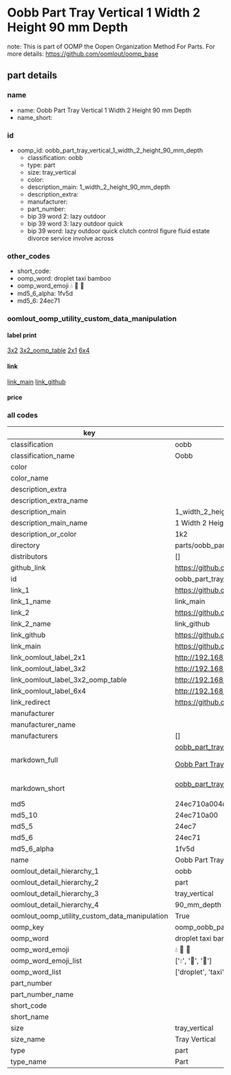 # Oobb Part Tray Vertical 1 Width 2 Height 90 mm Depth  

note: This is part of OOMP the Oopen Organization Method For Parts. For more details: https://github.com/oomlout/oomp_base

##  part details
  







### name
* name: Oobb Part Tray Vertical 1 Width 2 Height 90 mm Depth
* name_short: 
### id
* oomp_id: oobb_part_tray_vertical_1_width_2_height_90_mm_depth
  * classification: oobb
  * type: part
  * size: tray_vertical
  * color: 
  * description_main: 1_width_2_height_90_mm_depth
  * description_extra: 
  * manufacturer: 
  * part_number: 
  * bip 39 word 2: lazy outdoor
  * bip 39 word 3: lazy outdoor quick
  * bip 39 word: lazy outdoor quick clutch control figure fluid estate divorce service involve across

### other_codes
* short_code: 
* oomp_word: droplet taxi bamboo
* oomp_word_emoji :droplet: :taxi: :bamboo:
* md5_6_alpha: 1fv5d
* md5_6: 24ec71






### oomlout_oomp_utility_custom_data_manipulation
#### label print
[3x2](http://192.168.1.245:1112/?label=oomp%201fv5d)
[3x2_oomp_table](http://192.168.1.108:1112/?label=oomp%201fv5d)
[2x1](http://192.168.1.242:1112/?label=oomp%201fv5d)
[6x4](http://192.168.1.55:1112/?label=oomp%201fv5d)    

#### link

[link_main](https://github.com/oomlout/oomlout_oomp_version_1_messy/tree/main/parts/oobb_part_tray_vertical_1_width_2_height_90_mm_depth) [link_github](https://github.com/oomlout/oomlout_oomp_version_1_messy/tree/main/parts/oobb_part_tray_vertical_1_width_2_height_90_mm_depth)                             

#### price







### all codes 
| key | value |  
| --- | --- |  
| classification | oobb |  
| classification_name | Oobb |  
| color |  |  
| color_name |  |  
| description_extra |  |  
| description_extra_name |  |  
| description_main | 1_width_2_height_90_mm_depth |  
| description_main_name | 1 Width 2 Height 90 mm Depth |  
| description_or_color | 1k2 |  
| directory | parts/oobb_part_tray_vertical_1_width_2_height_90_mm_depth |  
| distributors | [] |  
| github_link | https://github.com/oomlout/oomlout_oomp_part_src/tree/main/parts/oobb_part_tray_vertical_1_width_2_height_90_mm_depth |  
| id | oobb_part_tray_vertical_1_width_2_height_90_mm_depth |  
| link_1 | https://github.com/oomlout/oomlout_oomp_version_1_messy/tree/main/parts/oobb_part_tray_vertical_1_width_2_height_90_mm_depth |  
| link_1_name | link_main |  
| link_2 | https://github.com/oomlout/oomlout_oomp_version_1_messy/tree/main/parts/oobb_part_tray_vertical_1_width_2_height_90_mm_depth |  
| link_2_name | link_github |  
| link_github | https://github.com/oomlout/oomlout_oomp_version_1_messy/tree/main/parts/oobb_part_tray_vertical_1_width_2_height_90_mm_depth |  
| link_main | https://github.com/oomlout/oomlout_oomp_version_1_messy/tree/main/parts/oobb_part_tray_vertical_1_width_2_height_90_mm_depth |  
| link_oomlout_label_2x1 | http://192.168.1.242:1112/?label=oomp%201fv5d |  
| link_oomlout_label_3x2 | http://192.168.1.245:1112/?label=oomp%201fv5d |  
| link_oomlout_label_3x2_oomp_table | http://192.168.1.108:1112/?label=oomp%201fv5d |  
| link_oomlout_label_6x4 | http://192.168.1.55:1112/?label=oomp%201fv5d |  
| link_redirect | https://github.com/oomlout/oomlout_oomp_version_1_messy/tree/main/parts/oobb_part_tray_vertical_1_width_2_height_90_mm_depth |  
| manufacturer |  |  
| manufacturer_name |  |  
| manufacturers | [] |  
| markdown_full | [oobb_part_tray_vertical_1_width_2_height_90_mm_depth](none)<br>[](none)<br>[Oobb Part Tray Vertical 1 Width 2 Height 90 Mm Depth](none)<br><br> |  
| markdown_short | [oobb_part_tray_vertical_1_width_2_height_90_mm_depth](none)<br><br> |  
| md5 | 24ec710a004d6b355817b2c95f674bf3 |  
| md5_10 | 24ec710a00 |  
| md5_5 | 24ec7 |  
| md5_6 | 24ec71 |  
| md5_6_alpha | 1fv5d |  
| name | Oobb Part Tray Vertical 1 Width 2 Height 90 mm Depth |  
| oomlout_detail_hierarchy_1 | oobb |  
| oomlout_detail_hierarchy_2 | part |  
| oomlout_detail_hierarchy_3 | tray_vertical |  
| oomlout_detail_hierarchy_4 | 90_mm_depth |  
| oomlout_oomp_utility_custom_data_manipulation | True |  
| oomp_key | oomp_oobb_part_tray_vertical_1_width_2_height_90_mm_depth |  
| oomp_word | droplet taxi bamboo |  
| oomp_word_emoji | :droplet: :taxi: :bamboo: |  
| oomp_word_emoji_list | [':droplet:', ':taxi:', ':bamboo:'] |  
| oomp_word_list | ['droplet', 'taxi', 'bamboo'] |  
| part_number |  |  
| part_number_name |  |  
| short_code |  |  
| short_name |  |  
| size | tray_vertical |  
| size_name | Tray Vertical |  
| type | part |  
| type_name | Part |  
